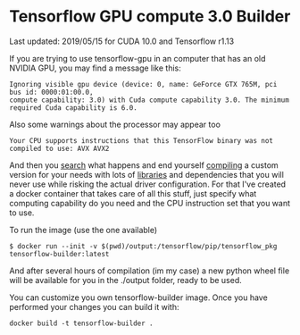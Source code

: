 # Tensorflow GPU compute 3.0 Builder
Last updated: 2019/05/15 for CUDA 10.0 and Tensorflow r1.13

If you are trying to use tensorflow-gpu in an computer that has an old NVIDIA GPU, you may find a message like this:
```
Ignoring visible gpu device (device: 0, name: GeForce GTX 765M, pci bus id: 0000:01:00.0,
compute capability: 3.0) with Cuda compute capability 3.0. The minimum required Cuda capability is 6.0.
```
Also some warnings about the processor may appear too
```
Your CPU supports instructions that this TensorFlow binary was not compiled to use: AVX AVX2
```
And then you [search](https://stackoverflow.com/questions/50995707/ignoring-visible-gpu-device-with-compute-capability-3-0-the-minimum-required-cu) what happens and end yourself [compiling](https://www.tensorflow.org/install/source) a custom version for your needs with lots of [libraries](http://manpages.ubuntu.com/manpages/bionic/man7/cuda-libraries.7.html) and dependencies that you will never use while risking the actual driver configuration. For that I've created a docker container that takes care of all this stuff, just specify what computing capability do you need and the CPU instruction set that you want to use.

To run the image (use the one available)
```
$ docker run --init -v $(pwd)/output:/tensorflow/pip/tensorflow_pkg tensorflow-builder:latest
```

And after several hours of compilation (im my case) a new python wheel file will be available for you in the ./output folder, ready to be used.

You can customize you own tensorflow-builder image. Once you have performed your changes you can build it with:

```
docker build -t tensorflow-builder .
```